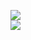[![](https://img.shields.io/badge/Made%20With-Github%20Spray-lightgrey.svg?style=for-the-badge&logo=github)](https://github.com/Annihil/github-spray#27487)  
[![](https://i.imgur.com/2DrTn0Z.gif)](https://github.com/Annihil/github-spray)